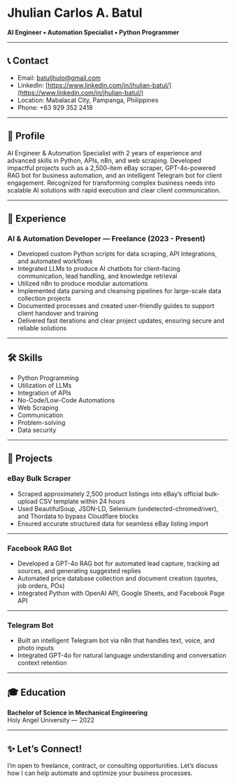 # Jhulian Carlos A. Batul

**AI Engineer ▪ Automation Specialist ▪ Python Programmer**

---

## 📞 Contact

- Email: batuljhulo@gmail.com
- LinkedIn: [https://www.linkedin.com/in/jhulian-batul/](https://www.linkedin.com/in/jhulian-batul/)
- Location: Mabalacat City, Pampanga, Philippines
- Phone: +63 929 352 2418

---

## 🚀 Profile

AI Engineer & Automation Specialist with 2 years of experience and advanced skills in Python, APIs, n8n, and web scraping. Developed impactful projects such as a 2,500-item eBay scraper, GPT-4o-powered RAG bot for business automation, and an intelligent Telegram bot for client engagement. Recognized for transforming complex business needs into scalable AI solutions with rapid execution and clear client communication.

---

## 💼 Experience

### AI & Automation Developer — Freelance (2023 - Present)

- Developed custom Python scripts for data scraping, API integrations, and automated workflows
- Integrated LLMs to produce AI chatbots for client-facing communication, lead handling, and knowledge retrieval
- Utilized n8n to produce modular automations
- Implemented data parsing and cleansing pipelines for large-scale data collection projects
- Documented processes and created user-friendly guides to support client handover and training
- Delivered fast iterations and clear project updates, ensuring secure and reliable solutions

---

## 🛠️ Skills

- Python Programming
- Utilization of LLMs
- Integration of APIs
- No-Code/Low-Code Automations
- Web Scraping
- Communication
- Problem-solving
- Data security

---

## 🎯 Projects

### eBay Bulk Scraper

- Scraped approximately 2,500 product listings into eBay’s official bulk-upload CSV template within 24 hours
- Used BeautifulSoup, JSON-LD, Selenium (undetected-chromedriver), and Thordata to bypass Cloudflare blocks
- Ensured accurate structured data for seamless eBay listing import

---

### Facebook RAG Bot

- Developed a GPT-4o RAG bot for automated lead capture, tracking ad sources, and generating suggested replies
- Automated price database collection and document creation (quotes, job orders, POs)
- Integrated Python with OpenAI API, Google Sheets, and Facebook Page API

---

### Telegram Bot

- Built an intelligent Telegram bot via n8n that handles text, voice, and photo inputs
- Integrated GPT-4o for natural language understanding and conversation context retention

---

## 🎓 Education

**Bachelor of Science in Mechanical Engineering**  
Holy Angel University — 2022

---

## ✨ Let’s Connect!

I’m open to freelance, contract, or consulting opportunities. Let’s discuss how I can help automate and optimize your business processes.

